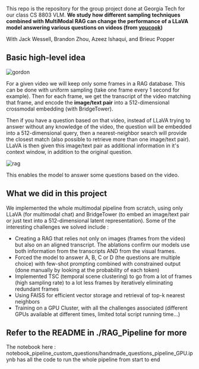 This repo is the repository for the group project done at Georgia Tech for our class CS 8803 VLM.
**We study how different sampling techniques combined with MultiModal RAG can change the performance of a LLaVA model answering various questions on videos (from [youcook](https://github.com/Jossome/YoucookQA))**

With Jack Wessell, Brandon Zhou, Azeez Ishaqui, and Brieuc Popper

## Basic high-level idea 


![gordon](https://github.com/user-attachments/assets/9856bf76-3fa2-412b-a374-1412bdf07f90)




For a given video we will keep only some frames in a RAG database. This can be done with uniform sampling (take one frame every 1 second for example). Then for each frame, we get the transcript of the video matching that frame, and encode the **image/text pair** into a 512-dimensional crossmodal embedding (with BridgeTower).

Then if you have a question based on that video, instead of LLaVA trying to answer without any knowledge of the video, the question will be embedded into a 512-dimensional query, then a nearest-neighbor search will provide the closest match (also possible to retrieve more than one image/text pair). LLaVA is then given this image/text pair as additional information in it's context window, in addition to the original question.

![rag](https://github.com/user-attachments/assets/4893de55-d34d-469d-a8c3-4ddcae213e00)

This enables the model to answer some questions based on the video.


## What we did in this project
We implemented the whole multimodal pipeline from scratch, using only LLaVA (for multimodal chat) and BridgeTower (to embed an image/text pair or just text into a 512-dimensional latent representation). Some of the interesting challenges we solved include :
 - Creating a RAG that relies not only on images (frames from the video) but also on an aligned transcript. The ablations confirm our models use both information from the transcripts AND from the visual frames.
 - Forced the model to answer A, B, C or D (the questions are multiple choice) with few-shot prompting combined with constrained output (done manually by looking at the probability of each token)
 - Implemented TSC (temporal scene clustering) to go from a lot of frames (high sampling rate) to a lot less frames by iteratively eliminating redundant frames
 - Using FAISS for efficient vector storage and retrieval of top-k nearest neighbors
 - Training on a GPU Cluster, with all the challenges associated (different GPUs available at different times, limited total script running time...)

   
   

## Refer to the README in ./RAG_Pipeline for more



The notebook here : notebook_pipeline_custom_questions/handmade_questions_pipeline_GPU.ipynb has all the code to run the whole pipeline from start to end
